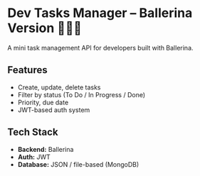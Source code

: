 ﻿# Dev Tasks Manager – Ballerina Version 🧑‍💻✅

A mini task management API for developers built with Ballerina.

## Features
- Create, update, delete tasks
- Filter by status (To Do / In Progress / Done)
- Priority, due date
- JWT-based auth system

## Tech Stack
- **Backend:** Ballerina
- **Auth:** JWT
- **Database:** JSON / file-based (MongoDB)

  
